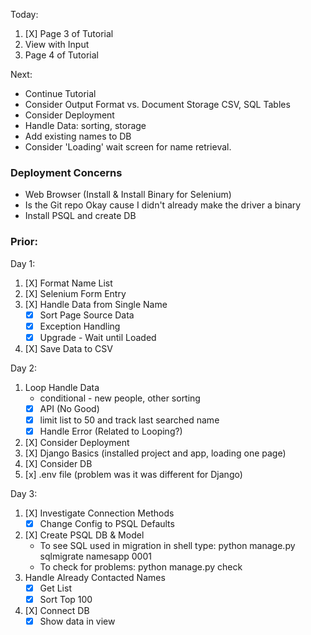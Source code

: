 Today: 
1. [X] Page 3 of Tutorial
2. View with Input
3. Page 4 of Tutorial

Next:
* Continue Tutorial
* Consider Output Format vs. Document Storage CSV, SQL Tables
* Consider Deployment
* Handle Data: sorting, storage
* Add existing names to DB
* Consider 'Loading' wait screen for name retrieval. 


### Deployment Concerns
* Web Browser (Install & Install Binary for Selenium)
* Is the Git repo Okay cause I didn't already make the driver a binary
* Install PSQL and create DB

### Prior: 
Day 1:
1. [X] Format Name List
2. [X] Selenium Form Entry
3. [X] Handle Data from Single Name
    * [X] Sort Page Source Data 
    * [X] Exception Handling
    * [X] Upgrade - Wait until Loaded
4. [X] Save Data to CSV

Day 2:
1. Loop Handle Data
    * conditional - new people, other sorting
    * [x] API (No Good)
    * [X] limit list to 50 and track last searched name
    * [X] Handle Error (Related to Looping?)
2. [X] Consider Deployment
3. [X] Django Basics (installed project and app, loading one page)
4. [X] Consider DB
5. [x] .env file (problem was it was different for Django)

Day 3: 
1. [X] Investigate Connection Methods
    * [X] Change Config to PSQL Defaults
2. [X] Create PSQL DB & Model
    * To see SQL used in migration in shell type: python manage.py sqlmigrate namesapp 0001
    * To check for problems: python manage.py check
3. Handle Already Contacted Names
    * [X] Get List
    * [X] Sort Top 100
4. [X] Connect DB
    * [x] Show data in view